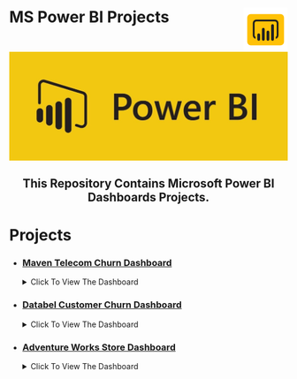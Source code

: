 # MS Power BI Projects<img src="_Assets\power-bi.png" align="right" width="80" /><!-- omit in toc -->

<div align="center">
    <img src="_Assets/power_BI_banner.jpg" alt="image description" align="center" width="800" />
</div>

<h2 align="center">This Repository Contains Microsoft Power BI Dashboards Projects.</h2>

# Projects

- ### [Maven Telecom Churn Dashboard](https://github.com/hossam-elshabory/MS-Power-BI-Projects/tree/main/Databel%20Customer%20Churn%20Dashboard)

    <details>
    <summary>Click To View The Dashboard</summary>

    <div style="display: flex; justify-content: center;">
    <div style="margin-right: 20px;">
        <img src="Maven Telecom Churn Dashboard (Report)\Assets\Maven Telecom Churn Report_page-1.jpg" width="800">
    </div>
    <div>
        <img src="Maven Telecom Churn Dashboard (Report)\Assets\Maven Telecom Churn Report_page-2.jpg" width="800">
    </div>
    </div>

    </details>

- ### [Databel Customer Churn Dashboard](https://github.com/hossam-elshabory/MS-Power-BI-Projects/tree/main/Databel%20Customer%20Churn%20Dashboard)

    <details>
    <summary>Click To View The Dashboard</summary>

    <div style="display: flex; justify-content: center;">
    <div style="margin-right: 20px;">
        <img src="Databel Customer Churn Dashboard\Assets\Overview_page.png" width="800">
    </div>
    <div>
        <img src="Databel Customer Churn Dashboard\Assets\Age_group_page.png" width="800">
    </div>
    </div>

    </details>

- ### [Adventure Works Store Dashboard](https://github.com/hossam-elshabory/MS-Power-BI-Projects/tree/main/Adventure%20Works%20Store%20Dashboard)

    <details>
    <summary>Click To View The Dashboard</summary>

    <div style="display: flex; justify-content: center;">
    <div style="margin-right: 20px;">
        <img src="Adventure Works Store Dashboard\Assets\exec_summary_page.jpg" width="800">
    </div>
    <div>
        <img src="Adventure Works Store Dashboard\Assets\customer_detail_page.png" width="800">
    </div>
    </div>

    </details>



